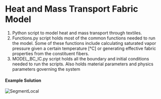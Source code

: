 # Heat and Mass Transport Fabric Model
1. Python script to model heat and mass transport through textiles. 
2. Functions.py script holds most of the common functions needed to run the model. Some of these functions include calculating saturated vapor pressure given a certain temperature [°C] or generating effective fabric properties from the constituent fibers.
3. MODEL_BC_IC.py script holds all the boundary and initial conditions needed to run the scripts. Also holds material parameters and physics parameters governing the system

#### Example Solution 
![SegmentLocal](VIDEOS/Temp_vs_Time.gif "Temperature_Location_solution")

